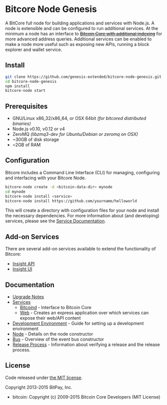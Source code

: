 Bitcore Node Genesis
============

A BitCore full node for building applications and services with Node.js. A node is extensible and can be configured to run additional services. At the minimum a node has an interface to ~~[Bitcoin Core with additional indexing](https://github.com/bitpay/bitcoin/tree/0.12.1-bitcore)~~ for more advanced address queries. Additional services can be enabled to make a node more useful such as exposing new APIs, running a block explorer and wallet service.

## Install

```bash
git clone https://github.com/genesis-extended/bitcore-node-genesis.git
cd bitcore-node-genesis
npm install
bitcore-node start
```

## Prerequisites

- GNU/Linux x86_32/x86_64, or OSX 64bit *(for bitcored distributed binaries)*
- Node.js v0.10, v0.12 or v4
- ZeroMQ *(libzmq3-dev for Ubuntu/Debian or zeromq on OSX)*
- ~30GB of disk storage
- ~2GB of RAM

## Configuration

Bitcore includes a Command Line Interface (CLI) for managing, configuring and interfacing with your Bitcore Node.

```bash
bitcore-node create -d <bitcoin-data-dir> mynode
cd mynode
bitcore-node install <service>
bitcore-node install https://github.com/yourname/helloworld
```

This will create a directory with configuration files for your node and install the necessary dependencies. For more information about (and developing) services, please see the [Service Documentation](docs/services.md).

## Add-on Services

There are several add-on services available to extend the functionality of Bitcore:

- [Insight API](https://github.com/genesis-extended/insight-api-genesis)
- [Insight UI](https://github.com/genesis-extended/insight-ui-genesis)

## Documentation

- [Upgrade Notes](docs/upgrade.md)
- [Services](docs/services.md)
  - [Bitcoind](docs/services/bitcoind.md) - Interface to Bitcoin Core
  - [Web](docs/services/web.md) - Creates an express application over which services can expose their web/API content
- [Development Environment](docs/development.md) - Guide for setting up a development environment
- [Node](docs/node.md) - Details on the node constructor
- [Bus](docs/bus.md) - Overview of the event bus constructor
- [Release Process](docs/release.md) - Information about verifying a release and the release process.


## License

Code released under [the MIT license](https://github.com/bitpay/bitcore-node/blob/master/LICENSE).

Copyright 2013-2015 BitPay, Inc.

- bitcoin: Copyright (c) 2009-2015 Bitcoin Core Developers (MIT License)
